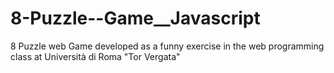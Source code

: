 # 8-Puzzle--Game__Javascript
8 Puzzle web Game developed as a funny exercise in the web programming class at Università di Roma "Tor Vergata"
